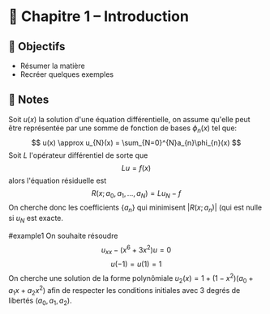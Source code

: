 # 📘 Chapitre 1 – Introduction

## 🎯 Objectifs
- Résumer la matière
- Recréer quelques exemples

## 📝 Notes
Soit $u(x)$ la solution d'une équation différentielle, on assume qu'elle peut être représentée par une somme de fonction de bases $\phi_{n}(x)$  tel que:
$$
u(x) \approx u_{N}(x) = \sum_{N=0}^{N}a_{n}\phi_{n}(x)
$$
Soit $L$ l'opérateur différentiel de sorte que
$$
Lu = f(x)
$$
alors l'équation résiduelle est
$$
R(x;a_{0},a_{1},\dots,a_{N}) = Lu_{N}-f
$$
On cherche donc les coefficients $\{ a_{n} \}$ qui minimisent $|R(x;a_{n})|$ (qui est nulle si $u_{N}$ est exacte.

#example1
On souhaite résoudre 
$$
u_{x x}-(x^{6}+3x^{2})u = 0
$$
$$
u(-1)=u(1) = 1
$$
On cherche une solution de la forme polynômiale $u_{2}(x)=1+(1-x^{2})(a_{0}+a_{1}x+a_{2}x^{2})$ afin de respecter les conditions initiales avec 3 degrés de libertés $(a_{0},a_{1},a_{2})$.